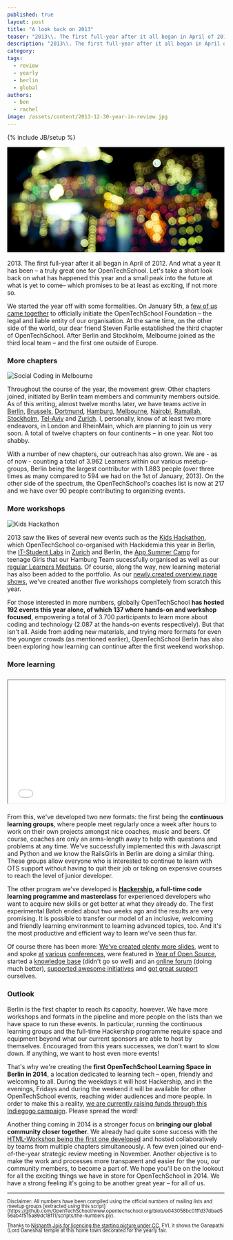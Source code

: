```yaml
---
published: true
layout: post
title: "A look back on 2013"
teaser: "2013\\. The first full-year after it all began in April of 2012. And what a year it has been – a truly great one for OpenTechSchool. Let's take a short look back on what has happened this year and a small peak into the future at what is yet to come – which promises to be at least as exciting, if not more so."
description: "2013\\. The first full-year after it all began in April of 2012. And what a year it has been – a truly great one for OpenTechSchool. Let's take a short look back on what has happened this year and a small peak into the future at what is yet to come – which promises to be at least as exciting, if not more so."
category:
tags:
  - review
  - yearly
  - berlin
  - global
authors:
  - ben
  - rachel
image: /assets/content/2013-12-30-year-in-review.jpg
---
```

{% include JB/setup %}

![It has been a colorful year](/assets/content/2013-12-30-year-in-review.jpg)

2013\. The first full-year after it all began in April of 2012. And what a year it has been – a truly great one for OpenTechSchool. Let's take a short look back on what has happened this year and a small peak into the future at what is yet to come– which promises to be at least as exciting, if not more so.

We started the year off with some formalities. On January 5th, a [few of us came together](/2013/05/opentechschool-is-now-a-foundation.html) to officially initiate the OpenTechSchool Foundation – the legal and liable entity of our organisation. At the same time, on the other side of the world, our dear friend Steven Farlie established the third chapter of OpenTechSchool. After Berlin and Stockholm, Melbourne joined as the third local team – and the first one outside of Europe. 

### More chapters

![Social Coding in Melbourne](/assets/content/2013-08-11-social-coding-global/social-1.jpg)

Throughout the course of the year, the movement grew. Other chapters joined, initiated by Berlin team members and community members outside. As of this writing, almost twelve months later, we have teams active in [Berlin](http://www.opentechschool.org/berlin/), [Brussels](http://www.opentechschool.org/brussels/), [Dortmund](http://www.opentechschool.org/dortmund/), [Hamburg](http://www.opentechschool.org/hamburg/), [Melbourne](http://www.opentechschool.org/melbourne/), [Nairobi](http://www.opentechschool.org/nairobi/), [Ramallah](http://www.opentechschool.org/ramallah/), [Stockholm](http://www.opentechschool.org/stockholm/), [Tel-Aviv](http://www.meetup.com/opentechschool-tel-aviv/) and [Zurich](http://www.opentechschool.org/zurich/). I, personally, know of at least two more endeavors, in London and RheinMain, which are planning to join us very soon. A total of twelve chapters on four continents – in one year. Not too shabby.

With a number of new chapters, our outreach has also grown. We are - as of now - counting a total of 3.962 Learners within our various meetup-groups, Berlin being the largest contributor with 1.883 people (over three times as many compared to 594 we had on the 1st of January, 2013). On the other side of the spectrum, the OpenTechSchool's coaches list is now at 217 and we have over 90 people contributing to organizing events.

### More workshops

![Kids Hackathon](/assets/content/2013-04-12-kids-hackathon-poster.png)

2013 saw the likes of several new events such as the [Kids Hackathon](/2013/04/first-kids-hackathon-in-berlin.html), which OpenTechSchool co-organised with Hackidemia this year in Berlin, the [IT-Student Labs](/2013/01/announcing-student-labs-in-berlin.html) in [Zurich](/2013/09/zurich-kids-education.html) and Berlin, the [App Summer Camp](/2013/07/app-summer-camp-in-hamburg-it-was-awesome.html) for teenage Girls that our Hamburg Team sucessfully organised as well as our [regular Learners Meetups](/2013/06/how-the-learners-meetup-is-doing-in-berlin.html). Of course, along the way, new learning material has also been added to the portfolio. As our [newly created overview page shows](http://learn.opentechschool.org/), we've created another five workshops completely from scratch this year. 

For those interested in more numbers, globally OpenTechSchool **has hosted 192 events this year alone, of which 137 where hands-on and workshop focused**, empowering a total of 3.700 participants to learn more about coding and technology (2.087 at the hands-on events respectively). But that isn't all. Aside from adding new materials, and trying more formats for even the younger crowds (as mentioned earlier), OpenTechSchool Berlin has also been exploring how learning can continue after the first weekend workshop.

### More learning

<div style="text-align:center;position: relative; width: 100%; height: 0px; padding-bottom: 56.5%; margin: 25px auto;"><iframe src="//player.vimeo.com/video/82717221" style="position: absolute; width: 100%; height: 100%; left: 0px; top: 0px;" width="500" height="281" webkitallowfullscreen="1" mozallowfullscreen="1" allowfullscreen="1">&nbsp;</iframe>
</div>

From this, we've developed two new formats: the first being the **continuous learning groups**, where people meet regularly once a week after hours to work on their own projects amongst nice coaches, music and beers. Of course, coaches are only an arms-length away to help with questions and problems at any time. We've successfully implemented this with Javascript and Python and we know the RailsGirls in Berlin are doing a similar thing. These groups allow everyone who is interested to continue to learn with OTS support without having to quit their job or taking on expensive courses to reach the level of junior developer.

The other program we've developed is **[Hackership](http://www.hackership.org), a full-time code learning programme and masterclass** for experienced developers who want to acquire new skills or get better at what they already do. The first experimental Batch ended about two weeks ago and the results are very promising. It is possible to transfer our model of an inclusive, welcoming and friendly learning environment to learning advanced topics, too. And it's the most productive and efficient way to learn we've seen thus far. 

Of course there has been more: [We've created plenty more slides](http://opentechschool.github.io/slides/), went to and spoke [at](/2013/05/join-us-at-codemotion.html) [various](/2013/05/presenting-at-codemotion-the-state-of-tech-education.html) [conferences](/2013/10/kiwi-pycon.html), were featured in [Year of Open Source](/2013/10/kiwi-pycon.html), started a [knowledge base](/2013/05/more-documentation-and-more-open-too.html) (didn't go so well) and an [online forum](http://discourse.opentechschool.org/) (doing much better), [supported awesome initiatives](/2013/07/naitobi-dev-school.html) and [got great support](/2013/08/paypal-donations.html) ourselves.

### Outlook

Berlin is the first chapter to reach its capacity, however. We have more workshops and formats in the pipeline and more people on the lists than we have space to run these events. In particular, running the continuous learning groups and the full-time Hackership programme require space and equipment beyond what our current sponsors are able to host by themselves. Encouraged from this years successes, we don't want to slow down. If anything, we want to host even more events!

That's why we're creating the **first OpenTechSchool Learning Space in Berlin in 2014**, a location dedicated to learning tech – open, friendly and welcoming to all. During the weekdays it will host Hackership, and in the evenings, Fridays and during the weekend it will be available for other OpenTechSchool events, reaching wider audiences and more people. In order to make this a reality, [we are currently raising funds through this Indiegogo campaign](http://www.indiegogo.com/projects/an-apprenticeship-for-hackers-a-hackership). Please spread the word!

Another thing coming in 2014 is a stronger focus on **bringing our global community closer together**. We already had quite some success with the [HTML-Workshop being the first one developed](http://discourse.opentechschool.org/t/building-an-html-css-workshop/21) and hosted collaboratively by teams from multiple chapters simultaneously. A few even joined our end-of-the-year strategic review meeting in November. Another objective is to make the work and processes more transparent and easier for the you, our community members, to become a part of. We hope you'll be on the lookout for all the exciting things we have in store for OpenTechSchool in 2014. We have a strong feeling it's going to be another great year – for all of us.

---

<div style="font-size: 0.8em; line-height: 1em" markdown="1">
Disclaimer: All numbers have been compiled using the official numbers of mailing lists and meetup groups [extracted using this script](https://github.com/OpenTechSchool/www.opentechschool.org/blob/e043058bc01ffd37dbad556ab4f515a89dc18f11/scripts/the-numbers.py).

Thanks to [Nishanth Jois for licencing the starting picture under CC](http://www.flickr.com/photos/nishanthjois/4453067173/). FYI, it shows the Ganapathi (Lord Ganesha) temple at this home town decorated for the yearly fair.


</div>

